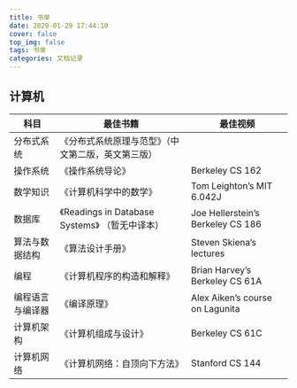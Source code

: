 ```yaml
---
title: 书单
date: 2020-01-29 17:44:10
cover: false
top_img: false
tags: 书单
categories: 文档记录
---
```


## 计算机

| 科目             | 最佳书籍                                           | 最佳视频                          |
| ---------------- | -------------------------------------------------- | --------------------------------- |
| 分布式系统       | 《分布式系统原理与范型》（中文第二版，英文第三版） |                                   |
| 操作系统         | 《操作系统导论》                                   | Berkeley CS 162                   |
| 数学知识         | 《计算机科学中的数学》                             | Tom Leighton’s MIT 6.042J         |
| 数据库           | 《Readings in Database Systems》 （暂无中译本）    | Joe Hellerstein’s Berkeley CS 186 |
| 算法与数据结构   | 《算法设计手册》                                   | Steven Skiena’s lectures          |
| 编程             | 《计算机程序的构造和解释》                         | Brian Harvey’s Berkeley CS 61A    |
| 编程语言与编译器 | 《编译原理》                                       | Alex Aiken’s course on Lagunita   |
| 计算机架构       | 《计算机组成与设计》                               | Berkeley CS 61C                   |
| 计算机网络       | 《计算机网络：自顶向下方法》                       | Stanford CS 144                   |